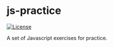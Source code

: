 # js-practice
[![License](https://img.shields.io/badge/License-Apache%202.0-blue.svg)](https://opensource.org/licenses/Apache-2.0)

A set of Javascript exercises for practice.
